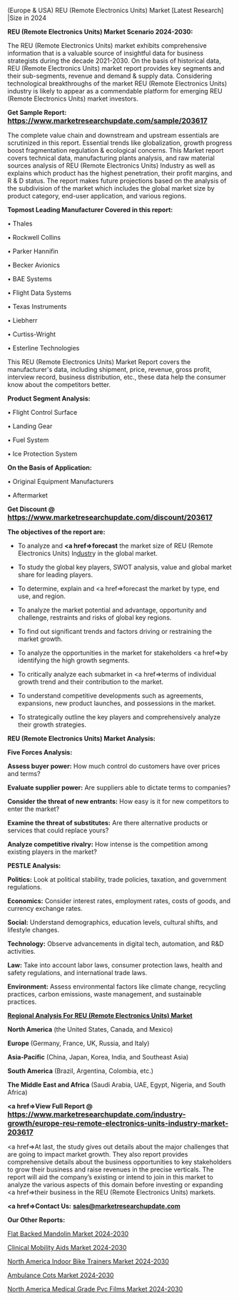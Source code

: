  (Europe & USA) REU (Remote Electronics Units) Market [Latest Research] |Size in 2024

<strong>REU (Remote Electronics Units) Market Scenario 2024-2030:</strong>

The REU (Remote Electronics Units) market exhibits comprehensive information that is a valuable source of insightful data for business strategists during the decade 2021-2030. On the basis of historical data, REU (Remote Electronics Units) market report provides key segments and their sub-segments, revenue and demand &amp; supply data. Considering technological breakthroughs of the market REU (Remote Electronics Units) industry is likely to appear as a commendable platform for emerging REU (Remote Electronics Units) market investors.

<strong>Get Sample Report: <a href=https://www.marketresearchupdate.com/sample/203617><font size=3 color=#0000ff>https://www.marketresearchupdate.com/sample/203617</font></a></strong>

The complete value chain and downstream and upstream essentials are scrutinized in this report. Essential trends like globalization, growth progress boost fragmentation regulation &amp; ecological concerns. This Market report covers technical data, manufacturing plants analysis, and raw material sources analysis of REU (Remote Electronics Units) Industry as well as explains which product has the highest penetration, their profit margins, and R & D status. The report makes future projections based on the analysis of the subdivision of the market which includes the global market size by product category, end-user application, and various regions.

<strong>Topmost Leading Manufacturer Covered in this report:</strong>

• Thales

• Rockwell Collins

• Parker Hannifin

• Becker Avionics

• BAE Systems

• Flight Data Systems

• Texas Instruments

• Liebherr

• Curtiss-Wright

• Esterline Technologies

This REU (Remote Electronics Units) Market Report covers the manufacturer's data, including shipment, price, revenue, gross profit, interview record, business distribution, etc., these data help the consumer know about the competitors better.

<strong>Product Segment Analysis: </strong>

• Flight Control Surface

• Landing Gear

• Fuel System

• Ice Protection System

<strong>On the Basis of Application:</strong>

• Original Equipment Manufacturers

• Aftermarket

<strong>Get Discount @ <a href=https://www.marketresearchupdate.com/discount/203617><font size=3 color=#0000ff>https://www.marketresearchupdate.com/discount/203617</font></a></strong>

<strong><b>The objectives of the report are:</b></strong>

- To analyze and <strong><a href=><strong>forecast</strong></a></strong> the market size of REU (Remote Electronics Units) In<a href=ASDF991299>dustr</a>y in the global market.

- To study the global key players, SWOT analysis, value and global market share for leading players.

- To determine, explain and <a href=>forecast</a> the market by type, end use, and region.

- To analyze the market potential and advantage, opportunity and challenge, restraints and risks of global key regions.

- To find out significant trends and factors driving or restraining the market growth.

- To analyze the opportunities in the market for stakeholders <a href=>by</a> identifying the high growth segments.

- To critically analyze each submarket in <a href=>terms</a> of individual growth trend and their contribution to the market.

- To understand competitive developments such as agreements, expansions, new product launches, and possessions in the market.

- To strategically outline the key players and comprehensively analyze their growth strategies.

<strong>REU (Remote Electronics Units) Market Analysis:</strong>

<strong>Five Forces Analysis:</strong>

<strong>Assess buyer power:</strong> How much control do customers have over prices and terms?

<strong>Evaluate supplier power:</strong> Are suppliers able to dictate terms to companies?

<strong>Consider the threat of new entrants:</strong> How easy is it for new competitors to enter the market?

<strong>Examine the threat of substitutes:</strong> Are there alternative products or services that could replace yours?

<strong>Analyze competitive rivalry:</strong> How intense is the competition among existing players in the market?

<strong>PESTLE Analysis:</strong>

<strong>Politics:</strong> Look at political stability, trade policies, taxation, and government regulations.

<strong>Economics:</strong> Consider interest rates, employment rates, costs of goods, and currency exchange rates.

<strong>Social:</strong> Understand demographics, education levels, cultural shifts, and lifestyle changes.

<strong>Technology:</strong> Observe advancements in digital tech, automation, and R&D activities.

<strong>Law:</strong> Take into account labor laws, consumer protection laws, health and safety regulations, and international trade laws.

<strong>Environment:</strong> Assess environmental factors like climate change, recycling practices, carbon emissions, waste management, and sustainable practices.

<strong><u><b>Regional Analysis For REU (Remote Electronics Units) Market</b></u></strong>

<strong><b>North America</b></strong> (the United States, Canada, and Mexico)

<strong><b>Europe </b></strong>(Germany, France, UK, Russia, and Italy)

<strong><b>Asia-Pacific</b></strong> (China, Japan, Korea, India, and Southeast Asia)

<strong><b>South America</b></strong> (Brazil, Argentina, Colombia, etc.)

<strong><b>The Middle East and Africa</b></strong> (Saudi Arabia, UAE, Egypt, Nigeria, and South Africa)

<strong><a href=>View Full Report</a> @ <a href=https://www.marketresearchupdate.com/industry-growth/europe-reu-remote-electronics-units-industry-market-203617><font size=3 color=#0000ff>https://www.marketresearchupdate.com/industry-growth/europe-reu-remote-electronics-units-industry-market-203617</font></a></strong>

<a href=>At last,</a> the study gives out details about the major challenges that are going to impact market growth. They also report provides comprehensive details about the business opportunities to key stakeholders to grow their business and raise revenues in the precise verticals. The report will aid the company’s existing or intend to join in this market to analyze the various aspects of this domain before investing or expanding <a href=>their</a> business in the REU (Remote Electronics Units) markets.

<strong><a href=>Contact Us:</a></strong>
<strong>sales@marketresearchupdate.com</strong>

<strong>Our Other Reports:</strong>

<a href=https://www.linkedin.com/pulse/flat-backed-mandolin-market-growth-possibilities>Flat Backed Mandolin Market 2024-2030</a>

<a href=https://www.linkedin.com/pulse/clinical-mobility-aids-market-report>Clinical Mobility Aids Market 2024-2030</a>

<a href=https://www.linkedin.com/pulse/north-america-indoor-bike-trainers-market-2030-future>North America Indoor Bike Trainers Market 2024-2030</a>

<a href=https://www.linkedin.com/pulse/ambulance-cots-market-2023-what-factors-x7zof/>Ambulance Cots Market 2024-2030</a>

<a href=https://www.linkedin.com/pulse/north-america-medical-grade-pvc-films-market-l1tyf/>North America Medical Grade Pvc Films Market 2024-2030</a>

